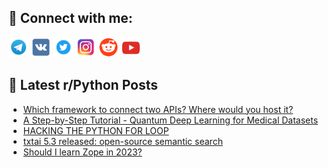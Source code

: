 ## 🔎 Connect with me:
[<img src="https://github.com/bullbesh/bullbesh/blob/main/images/Telegram.png" width="32" height="32" />](https://t.me/bullbesh)
[<img src="https://github.com/bullbesh/bullbesh/blob/main/images/VK.png" width="32" height="32" />](https://vk.com/bullbesh)
[<img src="https://github.com/bullbesh/bullbesh/blob/main/images/Twitter.png" width="32" height="32" />](https://twitter.com/bullbesh1)
[<img src="https://github.com/bullbesh/bullbesh/blob/main/images/Instagram.png" width="32" height="32" />](https://www.instagram.com/bullbesh)
[<img src="https://github.com/bullbesh/bullbesh/blob/main/images/Reddit.png" width="32" height="32" />](https://www.reddit.com/user/bullbesh)
[<img src="https://github.com/bullbesh/bullbesh/blob/main/images/YouTube.png" width="32" height="32" />](https://www.youtube.com/channel/UCtfjRs6uzgq5mfm8S06WTcg)

## 📕 Latest r/Python Posts
<!-- BLOG-POST-LIST:START -->
- [Which framework to connect two APIs? Where would you host it?](https://www.reddit.com/r/Python/comments/10vs0x3/which_framework_to_connect_two_apis_where_would/)
- [A Step-by-Step Tutorial - Quantum Deep Learning for Medical Datasets](https://www.reddit.com/r/Python/comments/10vrzqc/a_stepbystep_tutorial_quantum_deep_learning_for/)
- [HACKING THE PYTHON FOR LOOP](https://www.reddit.com/r/Python/comments/10vr9v5/hacking_the_python_for_loop/)
- [txtai 5.3 released: open-source semantic search](https://www.reddit.com/r/Python/comments/10vqzxk/txtai_53_released_opensource_semantic_search/)
- [Should I learn Zope in 2023?](https://www.reddit.com/r/Python/comments/10vmwev/should_i_learn_zope_in_2023/)
<!-- BLOG-POST-LIST:END -->

